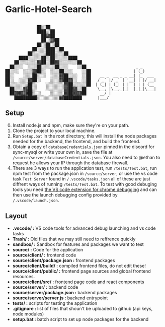 # Garlic-Hotel-Search  
```
                    
              ██░░██                  
              ████░░██                
                ██▓▓██                
                ██░░▓▓██              
              ██░░██░░██              
            ██░░░░████░░██            
          ██░░░░░░████░░░░██          
      ████░░░░░░██░░██░░░░░░████      
    ██░░░░░░░░▓▓██░░██▓▓░░░░░░░░██    
  ██░░░░  ░░░░██░░░░░░██░░░░    ░░██                      _ _        
██░░░░  ░░░░▓▓██░░  ░░░░██░░░░    ░░██                   | (_)        
██░░    ░░░░██░░░░  ░░░░▓▓██░░░░  ░░██    __ _  __ _ _ __| |_  ___  
██░░  ░░░░▓▓██░░    ░░░░▓▓██▓▓░░  ░░██   / _` |/ _` | '__| | |/ __|
██░░░░░░░░██░░    ░░░░░░░░▓▓██░░░░░░██  | (_| | (_| | |  | | | (__   
  ██░░░░▓▓██░░    ░░░░░░░░▓▓██▓▓░░██     \__, |\__,_|_|  |_|_|\___| 
  ██▓▓▓▓▓▓██░░░░    ░░░░░░▓▓██▓▓▓▓██      __/ |    
    ██████████░░░░░░░░░░▓▓████████       |___/    
```

## Setup
0. Install node.js and npm, make sure they're on your path.
1. Clone the project to your local machine.
2. Run `Setup.bat` in the root directory, this will install the node packages needed for the backend, the frontend, and build the frontend.
3. Obtain a copy of `databaseCredentials.json` pinned in the discord for sync-mysql or write your own in, save the file at `/source/server/databaseCredentials.json`. You also need to @ethan to request he allows your IP through the database firewall. 
4. There are 3 ways to run the application test, run `/tests/Test.bat`, run npm test from the package.json in `/source/server`, or use the vs code task `Test Server` found in `/.vscode/tasks.json` all of these are just diffrent ways of running `/tests/Test.bat`. To test with good debuging tools you need [the VS code extension for chrome debugging](https://marketplace.visualstudio.com/items?itemName=msjsdiag.debugger-for-chrome) and can then use the launch debugging config provided by `/.vscode/launch.json`.


## Layout
* **.vscode/ :** VS code tools for advanced debug launching and vs code tasks
* **Trash/ :** Old files that we may still need to reffrence quickly
* **sandbox/ :** Sandbox for features and packages we want to test
* **source/ :** Code for the application
* **source/client/ :** frontend code
* **source/client/package.json :** frontend packages
* **source/client/build/ :** compiled frontend files, do not edit these!
* **source/client/public/ :** frontend page sources and global frontend resources.
* **source/client/src/ :** frontend page code and react components
* **source/server/ :** backend code
* **source/server/package.json :** backend packages
* **source/server/server.js :** backend entrypoint
* **tests/ :** scripts for testing the application 
* **.gitignore :** list of files that shoun't be uploaded to github (api keys, node modules)
* **setup.bat :** batch script to set up node packages for the backend
